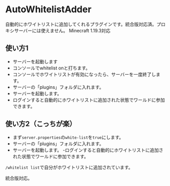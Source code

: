 # AutoWhitelistAdder
自動的にホワイトリストに追加してくれるプラグインです。統合版対応済。プロキシサーバーには使えません。
Minecraft 1.19.3対応

## 使い方1
- サーバーを起動します
- コンソールでwhitelist onと打ちます。
- コンソールでホワイトリストが有効になったら、サーバーを一度終了します。
- サーバーの「plugins」フォルダに入れます。
- サーバーを起動します。
- ログインすると自動的にホワイトリストに追加された状態でワールドに参加できます。
## 使い方2（こっちが楽）
- まず`server.properties`の`white-list`を`true`にします。
- サーバーの「plugins」フォルダに入れます。
- サーバーを起動します。
-ログインすると自動的にホワイトリストに追加された状態でワールドに参加できます。

`/whitelist list`で自分がホワイトリストに追加されています。

統合版対応。
